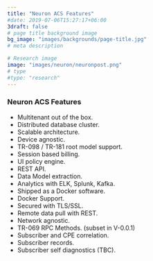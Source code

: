 ```yaml
---
title: "Neuron ACS Features"
#date: 2019-07-06T15:27:17+06:00
3draft: false
# page title background image
bg_image: "images/backgrounds/page-title.jpg"
# meta description

# Research image
image: "images/neuron/neuronpost.png"
# type
#type: "research"
---
```

### Neuron ACS Features

* Multitenant out of the box.                 
* Distributed database cluster.
* Scalable architecture.
* Device agnostic.
* TR-098 / TR-181 root model support.
* Session based billing.
* UI policy engine.
* REST API.
* Data Model extraction.
* Analytics with ELK, Splunk, Kafka.
* Shipped as a Docker software.
* Docker Support.
* Secured with TLS/SSL.
* Remote data pull with REST.
* Network agnostic.
* TR-069 RPC Methods. (subset in V-0.0.1)
* Subscriber and CPE correlation.
* Subscriber records.
* Subscriber self diagnostics (TBC).









